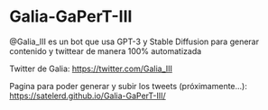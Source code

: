 # Galia-GaPerT-III

@Galia_III es un bot que usa GPT-3 y Stable Diffusion para generar contenido y twittear de manera 100% automatizada

Twitter de Galia: https://twitter.com/Galia_III

Pagina para poder generar y subir los tweets (próximamente...): https://satelerd.github.io/Galia-GaPerT-III/
